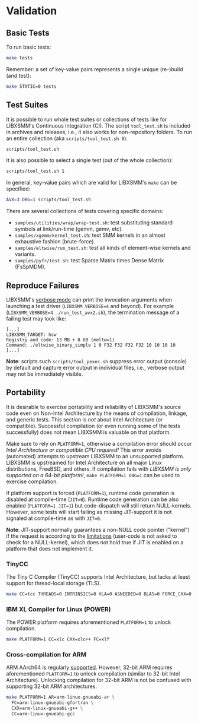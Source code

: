 # Validation

## Basic Tests

To run basic tests:

```bash
make tests
```

Remember: a set of key-value pairs represents a single unique (re-)build (and test):

```bash
make STATIC=0 tests
```

## Test Suites

It is possible to run whole test suites or collections of tests like for LIBXSMM's Continuous Integration (CI). The script `tool_test.sh` is included in archives and releases, i.e., it also works for non-repository folders. To run an entire collection (aka `scripts/tool_test.sh 0`).

```bash
scripts/tool_test.sh
```

It is also possible to select a single test (out of the whole collection):

```bash
scripts/tool_test.sh 1
```

In general, key-value pairs which are valid for LIBXSMM's `make` can be specified:

```bash
AVX=3 DBG=1 scripts/tool_test.sh
```

There are several collections of tests covering specific domains:

* `samples/utilities/wrap/wrap-test.sh`: test substituting standard symbols at link/run-time (gemm, gemv, etc).
* `samples/xgemm/kernel_test.sh`: test SMM kernels in an almost exhaustive fashion (brute-force).
* `samples/eltwise/run_test.sh`: test all kinds of element-wise kernels and variants.
* `samples/pyfr/test.sh`: test Sparse Matrix times Dense Matrix (FsSpMDM).

## Reproduce Failures

LIBXSMM's [verbose mode](https://libxsmm.readthedocs.io/#verbose-mode) can print the invocation arguments when launching a test driver (`LIBXSMM_VERBOSE=4` and beyond). For example (`LIBXSMM_VERBOSE=4 ./run_test_avx2.sh`), the termination message of a failing test may look like:

```text
[...]
LIBXSMM_TARGET: hsw
Registry and code: 13 MB + 8 KB (meltw=1)
Command: ./eltwise_binary_simple 1 0 F32 F32 F32 F32 10 10 10 10 
[...]
```

**Note**: scripts such `scripts/tool_pexec.sh` suppress error output (console) by default and capture error output in individual files, i.e., verbose output may not be immediately visible.

## Portability

It is desirable to exercise portability and reliability of LIBXSMM's source code even on Non-Intel Architecture by the means of compilation, linkage, and generic tests. This section is *not* about Intel Architecture (or compatible). Successful compilation (or even running some of the tests successfully) does not mean LIBXSMM is valuable on that platform.

Make sure to rely on `PLATFORM=1`, otherwise a compilation error should occur _Intel Architecture or compatible CPU required!_ This error avoids (automated) attempts to upstream LIBXSMM to an unsupported platform. LIBXSMM is upstreamed for Intel Architecture on all major Linux distributions, FreeBSD, and others. If compilation fails with _LIBXSMM is only supported on a 64-bit platform!_, `make PLATFORM=1 DBG=1` can be used to exercise compilation.

If platform support is forced (`PLATFORM=1`), runtime code generation is disabled at compile-time (`JIT=0`). Runtime code generation can be also enabled (`PLATFORM=1 JIT=1`) but code-dispatch will still return NULL-kernels. However, some tests will start failing as missing JIT-support it is not signaled at compile-time as with `JIT=0`.

**Note**: JIT-support normally guarantees a non-NULL code pointer ("kernel") if the request is according to the [limitations](https://github.com/libxsmm/libxsmm/wiki/Q&A#what-is-a-small-matrix-multiplication) (user-code is not asked to check for a NULL-kernel), which does not hold true if JIT is enabled on a platform that does not implement it.

### TinyCC

The Tiny C Compiler (TinyCC) supports Intel Architecture, but lacks at least support for thread-local storage (TLS).

```bash
make CC=tcc THREADS=0 INTRINSICS=0 VLA=0 ASNEEDED=0 BLAS=0 FORCE_CXX=0
```

### IBM XL Compiler for Linux (POWER)

The POWER platform requires aforementioned `PLATFORM=1` to unlock compilation.

```bash
make PLATFORM=1 CC=xlc CXX=xlc++ FC=xlf
```

### Cross-compilation for ARM

ARM AArch64 is regularly [supported](https://github.com/libxsmm/libxsmm/wiki/Compatibility#arm-aarch64). However, 32-bit ARM requires aforementioned `PLATFORM=1` to unlock compilation (similar to 32-bit Intel Architecture). Unlocking compilation for 32-bit ARM is not be confused with supporting 32-bit ARM architectures.

```bash
make PLATFORM=1 AR=arm-linux-gnueabi-ar \
  FC=arm-linux-gnueabi-gfortran \
  CXX=arm-linux-gnueabi-g++ \
  CC=arm-linux-gnueabi-gcc
```
